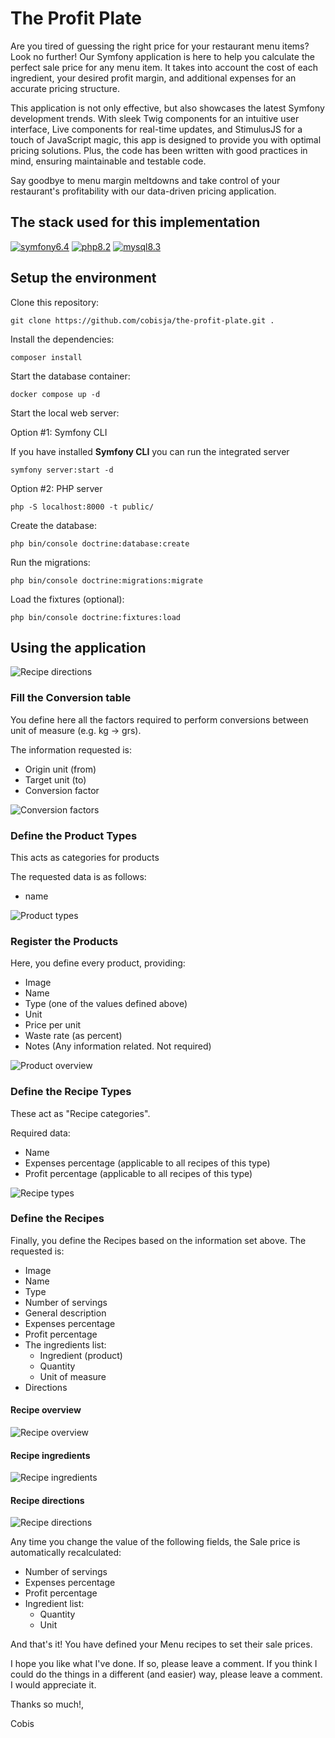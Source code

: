 # The Profit Plate

Are you tired of guessing the right price for your restaurant menu items? Look
no further! Our Symfony application is here to help you calculate the perfect
sale price for any menu item. It takes into account the cost of each ingredient,
your desired profit margin, and additional expenses for an accurate pricing
structure.

This application is not only effective, but also showcases the latest Symfony
development trends. With sleek Twig components for an intuitive user interface,
Live components for real-time updates, and StimulusJS for a touch of JavaScript
magic, this app is designed to provide you with optimal pricing solutions. Plus,
the code has been written with good practices in mind, ensuring maintainable and
testable code.

Say goodbye to menu margin meltdowns and take control of your restaurant's 
profitability with our data-driven pricing application.

## The stack used for this implementation
[![symfony6.4](https://img.shields.io/badge/Symfony-6.4-brightgreen.svg)]()
[![php8.2](https://img.shields.io/badge/php-8.2-purple)]()
[![mysql8.3](https://img.shields.io/badge/MySQL-8.3-blue.svg)]()

## Setup the environment

Clone this repository:
```shell
git clone https://github.com/cobisja/the-profit-plate.git .
```

Install the dependencies:
```shell
composer install
```
Start the database container:
```shell
docker compose up -d
```
Start the local web server:

Option #1: Symfony CLI

If you have installed **Symfony CLI** you can run the integrated server
```shell
symfony server:start -d
```

Option #2: PHP server
```shell
php -S localhost:8000 -t public/
```

Create the database:
```shell
php bin/console doctrine:database:create
```

Run the migrations:
```shell
php bin/console doctrine:migrations:migrate
```

Load the fixtures (optional):
```shell
php bin/console doctrine:fixtures:load
```

## Using the application

![Recipe directions](img/dashboard.png)

### Fill the Conversion table

You define here all the factors required to perform conversions between unit of
measure (e.g. kg -> grs).

The information requested is:

* Origin unit (from)
* Target unit (to)
* Conversion factor

![Conversion factors](img/conversion-factors.png)

### Define the Product Types
This acts as categories for products

The requested data is as follows:

* name

![Product types](img/product-types.png)

### Register the Products

Here, you define every product, providing:

* Image
* Name
* Type (one of the values defined above)
* Unit
* Price per unit
* Waste rate (as percent)
* Notes (Any information related. Not required)

![Product overview](img/edit-product.png)

### Define the Recipe Types
These act as "Recipe categories".

Required data:

* Name
* Expenses percentage (applicable to all recipes of this type)
* Profit percentage (applicable to all recipes of this type)

![Recipe types](img/recipe-types.png)

### Define the Recipes
Finally, you define the Recipes based on the information set above. The
requested is:

* Image
* Name
* Type
* Number of servings
* General description
* Expenses percentage
* Profit percentage
* The ingredients list:
  * Ingredient (product)
  * Quantity
  * Unit of measure
* Directions

#### Recipe overview
![Recipe overview](img/recipe-overview.png)

#### Recipe ingredients
![Recipe ingredients](img/recipe-ingredients.png)

#### Recipe directions
![Recipe directions](img/recipe-directions.png)

Any time you change the value of the following fields, the Sale price is automatically
recalculated:

* Number of servings
* Expenses percentage
* Profit percentage
* Ingredient list:
  * Quantity
  * Unit 

And that's it! You have defined your Menu recipes to set their sale prices.

I hope you like what I've done. If so, please leave a comment. If you think I could do the things
in a different (and easier) way, please leave a comment. I would appreciate it.

Thanks so much!,

Cobis
